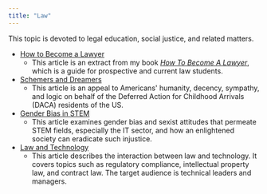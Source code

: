 ```yaml
---
title: "Law"
---
```


This topic is devoted to legal education, social justice, and related matters.

- [How to Become a Lawyer](BecomeLawyer.md)
  - This article is an extract from my book *[How To Become A Lawyer](https://www.amazon.com/How-Become-Lawyer-2015-01-07-Prospective-ebook/dp/B007O48QTC/ref=sr_1_5?keywords=amen+zwa&qid=1637675382&sr=8-5)*, which is a guide for prospective and current law students.
- [Schemers and Dreamers](SchemersAndDreamers.md)
  - This article is an appeal to Americans' humanity, decency, sympathy, and logic on behalf of the Deferred Action for Childhood Arrivals (DACA) residents of the US.
- [Gender Bias in STEM](STEMGenderBias.md)
  - This article examines gender bias and sexist attitudes that permeate STEM fields, especially the IT sector, and how an enlightened society can eradicate such injustice.
- [Law and Technology](LawAndTechnology.md)
  - This article describes the interaction between law and technology. It covers topics such as regulatory compliance, intellectual property law, and contract law. The target audience is technical leaders and managers.

